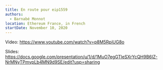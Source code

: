 ```yaml
---
title: En route pour eip1559
authors:
  - Barnabé Monnot
location: Ethereum France, in French
startDate: November 10, 2020
---
```


Video: <https://www.youtube.com/watch?v=p8M5RpiUG8o>

Slides: <https://docs.google.com/presentation/u/1/d/1MuO7egGTleSXrYcQH9B6IZ-NrMNyTPmypLb4MN9d9SE/edit?usp=sharing>
